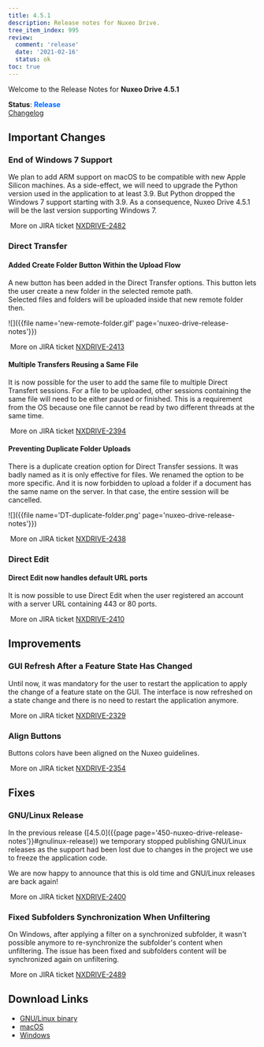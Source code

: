 ```yaml
---
title: 4.5.1
description: Release notes for Nuxeo Drive.
tree_item_index: 995
review:
  comment: 'release'
  date: '2021-02-16'
  status: ok
toc: true
---
```


Welcome to the Release Notes for **Nuxeo Drive 4.5.1**

**Status**: <font color="#0066ff">**Release**</font> </br>
<i class="fa fa-long-arrow-right" aria-hidden="true"></i> [Changelog](https://github.com/nuxeo/nuxeo-drive/blob/master/docs/changes/4.5.1.md)

## Important Changes

### End of Windows 7 Support

We plan to add ARM support on macOS to be compatible with new Apple Silicon machines.
As a side-effect, we will need to upgrade the Python version used in the application to at least 3.9. But Python dropped the Windows 7 support starting with 3.9. As a consequence, Nuxeo Drive 4.5.1 will be the last version supporting Windows 7.

<i class="fa fa-long-arrow-right" aria-hidden="true"></i>&nbsp;More on JIRA ticket [NXDRIVE-2482](https://jira.nuxeo.com/browse/NXDRIVE-2482)

### Direct Transfer

#### Added Create Folder Button Within the Upload Flow

A new button has been added in the Direct Transfer options. This button lets the user create a new folder in the selected remote path.</br>
Selected files and folders will be uploaded inside that new remote folder then.

![]({{file name='new-remote-folder.gif' page='nuxeo-drive-release-notes'}})

<i class="fa fa-long-arrow-right" aria-hidden="true"></i>&nbsp;More on JIRA ticket [NXDRIVE-2413](https://jira.nuxeo.com/browse/NXDRIVE-2413)

#### Multiple Transfers Reusing a Same File

It is now possible for the user to add the same file to multiple Direct Transfert sessions. For a file to be uploaded, other sessions containing the same file will need to be either paused or finished. This is a requirement from the OS because one file cannot be read by two different threads at the same time.

<i class="fa fa-long-arrow-right" aria-hidden="true"></i>&nbsp;More on JIRA ticket [NXDRIVE-2394](https://jira.nuxeo.com/browse/NXDRIVE-2394)

#### Preventing Duplicate Folder Uploads

There is a duplicate creation option for Direct Transfer sessions. It was badly named as it is only effective for files. We renamed the option to be more specific.
And it is now forbidden to upload a folder if a document has the same name on the server. In that case, the entire session will be cancelled.

![]({{file name='DT-duplicate-folder.png' page='nuxeo-drive-release-notes'}})

<i class="fa fa-long-arrow-right" aria-hidden="true"></i>&nbsp;More on JIRA ticket [NXDRIVE-2438](https://jira.nuxeo.com/browse/NXDRIVE-2438)

### Direct Edit

#### Direct Edit now handles default URL ports

It is now possible to use Direct Edit when the user registered an account with a server URL containing 443 or 80 ports.

<i class="fa fa-long-arrow-right" aria-hidden="true"></i>&nbsp;More on JIRA ticket [NXDRIVE-2410](https://jira.nuxeo.com/browse/NXDRIVE-2410)

## Improvements

### GUI Refresh After a Feature State Has Changed

Until now, it was mandatory for the user to restart the application to apply the change of a feature state on the GUI. The interface is now refreshed on a state change and there is no need to restart the application anymore.

<i class="fa fa-long-arrow-right" aria-hidden="true"></i>&nbsp;More on JIRA ticket [NXDRIVE-2329](https://jira.nuxeo.com/browse/NXDRIVE-2329)

### Align Buttons

Buttons colors have been aligned on the Nuxeo guidelines.

<i class="fa fa-long-arrow-right" aria-hidden="true"></i>&nbsp;More on JIRA ticket [NXDRIVE-2354](https://jira.nuxeo.com/browse/NXDRIVE-2354)

## Fixes

### GNU/Linux Release

In the previous release ([4.5.0]({{page page='450-nuxeo-drive-release-notes'}}#gnulinux-release)) we temporary stopped publishing GNU/Linux releases as the support had been lost due to changes in the project we use to freeze the application code.

We are now happy to announce that this is old time and GNU/Linux releases are back again!

<i class="fa fa-long-arrow-right" aria-hidden="true"></i>&nbsp;More on JIRA ticket [NXDRIVE-2400](https://jira.nuxeo.com/browse/NXDRIVE-2400)

### Fixed Subfolders Synchronization When Unfiltering

On Windows, after applying a filter on a synchronized subfolder, it wasn't possible anymore to re-synchronize the subfolder's content when unfiltering. The issue has been fixed and subfolders content will be synchronized again on unfiltering.

<i class="fa fa-long-arrow-right" aria-hidden="true"></i>&nbsp;More on JIRA ticket [NXDRIVE-2489](https://jira.nuxeo.com/browse/NXDRIVE-2489)

## Download Links

- [GNU/Linux binary](https://community.nuxeo.com/static/drive-updates/release/nuxeo-drive-4.5.1-x86_64.AppImage)
- [macOS](https://community.nuxeo.com/static/drive-updates/release/nuxeo-drive-4.5.1.dmg)
- [Windows](https://community.nuxeo.com/static/drive-updates/release/nuxeo-drive-4.5.1.exe)
